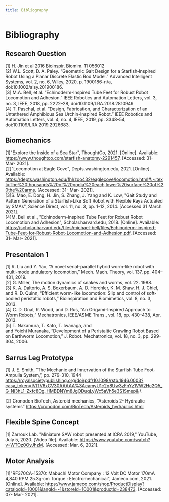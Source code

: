 ```yaml
---
title: Bibliography
---
```


# Bibliography

## Research Question
[1] H. Jin et al 2016 Bioinspir. Biomim. 11 056012\
[2] W.L. Scott, D. A. Paley. “Geometric Gait Design for a Starfish‐Inspired Robot Using a Planar Discrete Elastic Rod Model.” Advanced Intelligent Systems, vol. 2, no. 6, Wiley, 2020, p. 1900186–n/a, doi:10.1002/aisy.201900186.
\
[3] M.A. Bell, et al. “Echinoderm-Inspired Tube Feet for Robust Robot Locomotion and Adhesion.” IEEE Robotics and Automation Letters, vol. 3, no. 3, IEEE, 2018, pp. 2222–28, doi:10.1109/LRA.2018.2810949
\
[4] T. Paschal, et al. “Design, Fabrication, and Characterization of an Untethered Amphibious Sea Urchin-Inspired Robot.” IEEE Robotics and Automation Letters, vol. 4, no. 4, IEEE, 2019, pp. 3348–54, doi:10.1109/LRA.2019.2926683.

## Biomechanics
[1]"Explore the Inside of a Sea Star", ThoughtCo, 2021. [Online]. Available: https://www.thoughtco.com/starfish-anatomy-2291457. [Accessed: 31- Mar- 2021].\
[2]"Locomotion at Eagle Cove", Depts.washington.edu, 2021. [Online]. Available: https://depts.washington.edu/fhl/zoo432/eaglecove/locomotion.html#:~:text=The%20thousands%20of%20podia%20each,lower%20surface%20of%20the%20arms. [Accessed: 31- Mar- 2021].\
[3]S. Mao, E. Dong, H. Jin, S. Zhang, J. Yang and K. Low, "Gait Study and Pattern Generation of a Starfish-Like Soft Robot with Flexible Rays Actuated by SMAs", Science Direct, vol. 11, no. 3, pp. 1-12, 2014. [Accessed 31 March 2021].\
[4]M. Bell et al., "Echinoderm-inspired Tube Feet for Robust Robot Locomotion and Adhesion", Scholar.harvard.edu, 2018. [Online]. Available: https://scholar.harvard.edu/files/michael-bell/files/Echinoderm-inspired-Tube-Feet-for-Robust-Robot-Locomotion-and-Adhesion.pdf. [Accessed: 31- Mar- 2021].


## Presentaion 1
[1] R. Liu and Y. Yao, “A novel serial–parallel hybrid worm-like robot with multi-mode undulatory locomotion,” Mech. Mach. Theory, vol. 137, pp. 404–431, 2019.\
[2] G. Miller, The motion dynamics of snakes and worms, vol. 22. 1988.\
[3] K. A. Daltorio, A. S. Boxerbaum, A. D. Horchler, K. M. Shaw, H. J. Chiel, and R. D. Quinn, “Efficient worm-like locomotion: Slip and control of soft-bodied peristaltic robots,” Bioinspiration and Biomimetics, vol. 8, no. 3, 2013.\
[4] C. D. Onal, R. Wood, and D. Rus, “An Origami-Inspired Approach to Worm Robots,” Mechatronics, IEEE/ASME Trans., vol. 18, pp. 430–438, Apr. 2013.\
[5] T. Nakamura, T. Kato, T. Iwanaga, and <br>and Yoichi Muranaka, “Development of a Peristaltic Crawling Robot Based on Earthworm Locomotion,” J. Robot. Mechatronics, vol. 18, no. 3, pp. 299–304, 2006.

## Sarrus Leg Prototype
[1] J. E. Smith, “The Mechanic and Innervation of the Starfish Tube Foot-Ampulla System,”, pp. 279-310, 1944
https://royalsocietypublishing.org/doi/pdf/10.1098/rstb.1946.0003?casa_token=IVlTV6xCV30AAAAA%3AcamyU1c2q8Uw3zFnYz1VW2Hc2Q5_G-Ni3hL1-Zxfc8Og_HMBDNYm8JgODuqLyWc5aVh5e3S1Smep& \

[2] Cronodon BioTech, Asteroid mechanics, “Asteroids 2- Hydraulic systems”
https://cronodon.com/BioTech/Asteroids_hydraulics.html

## Flexible Spine Concept
[1] Zarrouk Lab. "Miniature SAW robot presented at ICRA 2019," YouTube, July 5, 2020. [Video file]. Available: https://www.youtube.com/watch?v=WTOz0OyJhzM. [Accessed: Mar. 6, 2021].

## Motor Analysis
[1]"RF370CA-15370: Mabuchi Motor Company : 12 Volt DC Motor 170mA 4,840 RPM 25.3g-cm Torque : Electromechanical", Jameco.com, 2021. [Online]. Available: https://www.jameco.com/shop/ProductDisplay?catalogId=10001&langId=-1&storeId=10001&productId=238473. [Accessed: 07- Mar- 2021].
